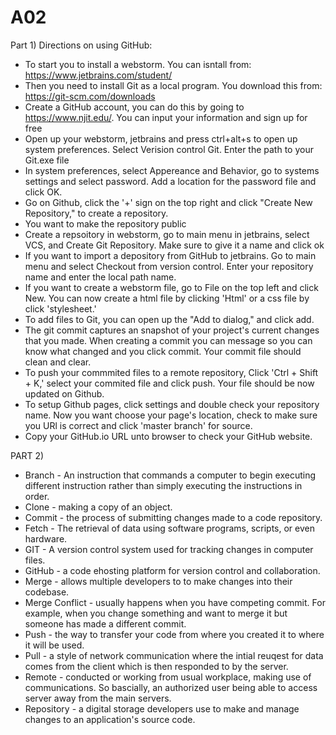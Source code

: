 # A02
Part 1) Directions on using GitHub:
- To start you to install a webstorm. You can isntall from: https://www.jetbrains.com/student/
- Then you need to install Git as a local program. You download this from: https://git-scm.com/downloads
- Create a GitHub account, you can do this by going to https://www.njit.edu/. You can input your information and sign up for free
- Open up your webstorm, jetbrains and press ctrl+alt+s to open up system preferences. Select Verision control Git. Enter the path to your Git.exe file
- In system preferences, select Appereance and Behavior, go to systems settings and select password. Add a location for the password file and click OK.
- Go on Github, click the '+' sign on the top right and click "Create New Repository," to create a repository.
- You want to make the repository public
- Create a repsoitory in webstorm, go to main menu in jetbrains, select VCS, and Create Git Repository. Make sure to give it a name and click ok
- If you want to import a depository from GitHub to jetbrains. Go to main menu and select Checkout from version control. Enter your repository name and enter the local path name.
- If you want to create a webstorm file, go to File on the top left and click New. You can now create a html file by clicking 'Html' or a css file by click 'stylesheet.'
- To add files to Git, you can open up the "Add to dialog," and click add.
- The git commit captures an snapshot of your project's current changes that you made. When creating a commit you can message so you can know what changed and you click commit. Your commit file should clean and clear.
- To push your commmited files to a remote repository, Click 'Ctrl + Shift + K,' select your commited file and click push. Your file should be now updated on Github.
- To setup Github pages, click settings and double check your repository name. Now you want choose your page's location, check to make sure you URl is correct and click 'master branch' for source.
- Copy your GitHub.io URL unto browser to check your GitHub website.


PART 2) 
- Branch - An instruction that commands a computer to begin executing different instruction rather than simply executing the instructions in order.
- Clone - making a copy of an object.
- Commit - the process of submitting changes made to a code repository.
- Fetch - The retrieval of data using software programs, scripts, or even hardware.
- GIT - A version control system used for tracking changes in computer files.
- GitHub - a code ehosting platform for version control and collaboration.
- Merge - allows multiple developers to to make changes into their codebase.
- Merge Conflict - usually happens when you have competing commit. For example, when you change something and want to merge it but someone has made a different commit.
- Push - the way to transfer your code from where you created it to where it will be used.
- Pull - a style of network communication where the intial reuqest for data comes from the client which is then responded to by the server.
- Remote - conducted or working from usual workplace, making use of communications. So bascially, an authorized user being able to access server away from the main servers.
- Repository - a digital storage developers use to make and manage changes to an application's source code.

